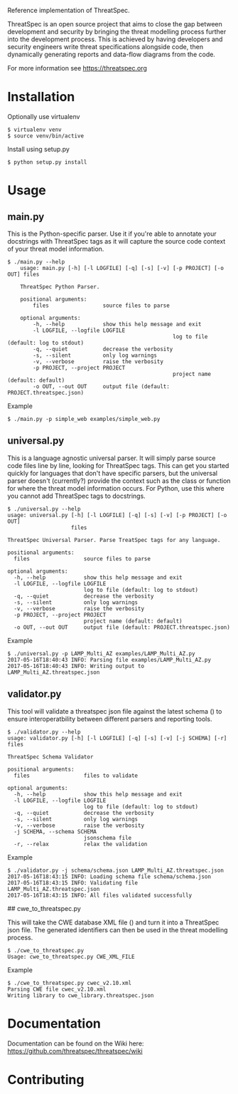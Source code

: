 Reference implementation of ThreatSpec.

ThreatSpec is an open source project that aims to close the gap between development and security by bringing the threat modelling process further into the development process. This is achieved by having developers and security engineers write threat specifications alongside code, then dynamically generating reports and data-flow diagrams from the code.

For more information see https://threatspec.org

# Installation

Optionally use virtualenv

    $ virtualenv venv
    $ source venv/bin/active

Install using setup.py

    $ python setup.py install

# Usage

## main.py

This is the Python-specific parser. Use it if you're able to annotate your docstrings with ThreatSpec tags as it will capture the source code context of your threat model information.

    $ ./main.py --help
		usage: main.py [-h] [-l LOGFILE] [-q] [-s] [-v] [-p PROJECT] [-o OUT] files

		ThreatSpec Python Parser.

		positional arguments:
			files                 source files to parse

		optional arguments:
			-h, --help            show this help message and exit
			-l LOGFILE, --logfile LOGFILE
														log to file (default: log to stdout)
			-q, --quiet           decrease the verbosity
			-s, --silent          only log warnings
			-v, --verbose         raise the verbosity
			-p PROJECT, --project PROJECT
														project name (default: default)
			-o OUT, --out OUT     output file (default: PROJECT.threatspec.json)

Example

    $ ./main.py -p simple_web examples/simple_web.py

## universal.py

This is a language agnostic universal parser. It will simply parse source code files line by line, looking for ThreatSpec tags. This can get you started quickly for languages that don't have specific parsers, but the universal parser doesn't (currently?) provide the context such as the class or function for where the threat model information occurs. For Python, use this where you cannot add ThreatSpec tags to docstrings.

    $ ./universal.py --help
    usage: universal.py [-h] [-l LOGFILE] [-q] [-s] [-v] [-p PROJECT] [-o OUT]
                        files

    ThreatSpec Universal Parser. Parse TreatSpec tags for any language.

    positional arguments:
      files                 source files to parse

    optional arguments:
      -h, --help            show this help message and exit
      -l LOGFILE, --logfile LOGFILE
                            log to file (default: log to stdout)
      -q, --quiet           decrease the verbosity
      -s, --silent          only log warnings
      -v, --verbose         raise the verbosity
      -p PROJECT, --project PROJECT
                            project name (default: default)
      -o OUT, --out OUT     output file (default: PROJECT.threatspec.json)

Example

    $ ./universal.py -p LAMP_Multi_AZ examples/LAMP_Multi_AZ.py
    2017-05-16T18:40:43 INFO: Parsing file examples/LAMP_Multi_AZ.py
    2017-05-16T18:40:43 INFO: Writing output to LAMP_Multi_AZ.threatspec.json

## validator.py

This tool will validate a threatspec json file against the latest schema () to ensure interoperatbility between different parsers and reporting tools.

    $ ./validator.py --help
    usage: validator.py [-h] [-l LOGFILE] [-q] [-s] [-v] [-j SCHEMA] [-r] files

    ThreatSpec Schema Validator

    positional arguments:
      files                 files to validate

    optional arguments:
      -h, --help            show this help message and exit
      -l LOGFILE, --logfile LOGFILE
                            log to file (default: log to stdout)
      -q, --quiet           decrease the verbosity
      -s, --silent          only log warnings
      -v, --verbose         raise the verbosity
      -j SCHEMA, --schema SCHEMA
                            jsonschema file
      -r, --relax           relax the validation

Example

    $ ./validator.py -j schema/schema.json LAMP_Multi_AZ.threatspec.json
    2017-05-16T18:43:15 INFO: Loading schema file schema/schema.json
    2017-05-16T18:43:15 INFO: Validating file LAMP_Multi_AZ.threatspec.json
    2017-05-16T18:43:15 INFO: All files validated successfully

## cwe_to_threatspec.py

This will take the CWE database XML file () and turn it into a ThreatSpec json file. The generated identifiers can then be used in the threat modelling process.

    $ ./cwe_to_threatspec.py
    Usage: cwe_to_threatspec.py CWE_XML_FILE

Example

    $ ./cwe_to_threatspec.py cwec_v2.10.xml
    Parsing CWE file cwec_v2.10.xml
    Writing library to cwe_library.threatspec.json

# Documentation

Documentation can be found on the Wiki here: https://github.com/threatspec/threatspec/wiki

# Contributing
